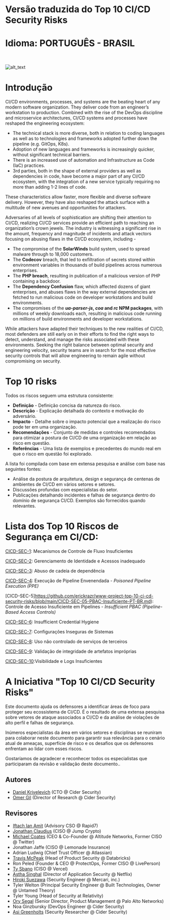
# Versão traduzida do Top 10 CI/CD Security Risks
# Idioma: PORTUGUÊS - BRASIL
<br />

![alt_text](assets/images/risks.png)
# Introdução

CI/CD environments, processes, and systems are the beating heart of any modern software organization. They deliver code from an engineer’s workstation to production. Combined with the rise of the DevOps discipline and microservice architectures, CI/CD systems and processes have reshaped the engineering ecosystem:

* The technical stack is more diverse, both in relation to coding languages as well as to technologies and frameworks adopted further down the pipeline (e.g. GitOps, K8s).
* Adoption of new languages and frameworks is increasingly quicker, without significant technical barriers.
* There is an increased use of automation and Infrastructure as Code (IaC) practices.
* 3rd parties, both in the shape of external providers as well as dependencies in code, have become a major part of any CI/CD ecosystem, with the integration of a new service typically requiring no more than adding 1-2 lines of code.

These characteristics allow faster, more flexible and diverse software delivery. However, they have also reshaped the attack surface with a multitude of new avenues and opportunities for attackers.

Adversaries of all levels of sophistication are shifting their attention to CI/CD, realizing CI/CD services provide an efficient path to reaching an organization’s crown jewels. The industry is witnessing a significant rise in the amount, frequency and magnitude of incidents and attack vectors focusing on abusing flaws in the CI/CD ecosystem, including - 

* The compromise of the **SolarWinds** build system, used to spread malware through to 18,000 customers.
* The **Codecov** breach, that led to exfiltration of secrets stored within environment variables in thousands of build pipelines across numerous enterprises.
* The **PHP breach**, resulting in publication of a malicious version of PHP containing a backdoor.
* The **Dependency Confusion** flaw, which affected dozens of giant enterprises, and abuses flaws in the way external dependencies are fetched to run malicious code on developer workstations and build environments.
* The compromises of the **_ua-parser-js_, _coa_ and _rc_ NPM packages**, with millions of weekly downloads each, resulting in malicious code running on millions of build environments and developer workstations.

While attackers have adapted their techniques to the new realities of CI/CD, most defenders are still early on in their efforts to find the right ways to detect, understand, and manage the risks associated with these environments. Seeking the right balance between optimal security and engineering velocity, security teams are in search for the most effective security controls that will allow engineering to remain agile without compromising on security.

# Top 10 risks
Todos os riscos seguem uma estrutura consistente:

* **Definição** - Definição concisa da natureza do risco.
* **Descrição** - Explicação detalhada do contexto e motivação do adversário.
* **Impacto** - Detalhe sobre o impacto potencial que a realização do risco pode ter em uma organização.
* **Recomendações** - Conjunto de medidas e controles recomendados para otimizar a postura de CI/CD de uma organização em relação ao risco em questão.
* **Referências** - Uma lista de exemplos e precedentes do mundo real em que o risco em questão foi explorado.

A lista foi compilada com base em extensa pesquisa e análise com base nas seguintes fontes:

* Análise da postura de arquitetura, design e segurança de centenas de ambientes de CI/CD em vários setores e setores.
* Discussões profundas com especialistas do setor.
* Publicações detalhando incidentes e falhas de segurança dentro do domínio de segurança CI/CD. Exemplos são fornecidos quando relevantes.


# Lista dos Top 10 Riscos de Segurança em CI/CD:

[CICD-SEC-1](https://github.com/erickrazr/www-project-top-10-ci-cd-security-risks/blob/main/CICD-SEC-01-Mecanismos-de-Controle-de-Fluxo-Insuficiente-PT-BR.md): Mecanismos de Controle de Fluxo Insuficientes

[CICD-SEC-2](https://github.com/erickrazr/www-project-top-10-ci-cd-security-risks/blob/main/CICD-SEC-02-Gerenciamento-de-Identidade-e-Acessos-inadequado-PT-BR.md): Gerenciamento de Identidade e Acessos inadequado

[CICD-SEC-3](https://github.com/erickrazr/www-project-top-10-ci-cd-security-risks/blob/main/CICD-SEC-03-Abuso-de-cadeia-de-dependencia-PT-BR.md): Abuso de cadeia de dependência

[CICD-SEC-4](https://github.com/erickrazr/www-project-top-10-ci-cd-security-risks/blob/main/CICD-SEC-04-Poisoned-Pipeline-Execution-PT-BR.md): Execução de Pipeline Envenendada - *Poisoned Pipeline Execution (PPE)*

[CICD-SEC-5]https://github.com/erickrazr/www-project-top-10-ci-cd-security-risks/blob/main/CICD-SEC-05-PBAC-Insuficiente-PT-BR.md): Controle de Acesso Insuficiente em Pipelines - *Insufficient PBAC (Pipeline-Based Access Controls)*

[CICD-SEC-6](https://github.com/erickrazr/www-project-top-10-ci-cd-security-risks/blob/main/CICD-SEC-06-Insufficient-Credential-Hygiene-PT-BR.md): Insufficient Credential Hygiene

[CICD-SEC-7](https://github.com/erickrazr/www-project-top-10-ci-cd-security-risks/blob/main/CICD-SEC-07-Configuracoes-Inseguras-de-Sistemas-PT-BR.md): Configurações Inseguras de Sistemas

[CICD-SEC-8](https://github.com/erickrazr/www-project-top-10-ci-cd-security-risks/blob/main/CICD-SEC-08-Uso-nao-controlado-de-servicos-de-terceiros-PT-BR.md): Uso não controlado de serviços de terceiros

[CICD-SEC-9](https://github.com/erickrazr/www-project-top-10-ci-cd-security-risks/blob/main/CICD-SEC-09-Validacao-de-integridade-de-artefatos-improprias-PT-BR.md): Validação de integridade de artefatos impróprias

[CICD-SEC-10](https://github.com/erickrazr/www-project-top-10-ci-cd-security-risks/blob/main/CICD-SEC-10-Visibilidade-e-Logs-Insuficientes-PT-BR.md):Visibilidade e Logs Insuficientes


#  A Iniciativa "Top 10 CI/CD Security Risks" 

Este documento ajuda os defensores a identificar áreas de foco para proteger seu ecossistema de CI/CD. É o resultado de uma extensa pesquisa sobre vetores de ataque associados a CI/CD e da análise de violações de alto perfil e falhas de segurança.

Inúmeros especialistas da área em vários setores e disciplinas se reuniram para colaborar neste documento para garantir sua relevância para o cenário atual de ameaças, superfície de risco e os desafios que os defensores enfrentam ao lidar com esses riscos.

Gostaríamos de agradecer e reconhecer todos os especialistas que participaram da revisão e validação deste documento..


## Autores

* [Daniel Krivelevich](https://twitter.com/Dkrivelev) (CTO @ Cider Security)
* [Omer Gil](https://twitter.com/omer_gil) (Director of Research @ Cider Security)


## Revisores

* [Iftach Ian Amit](https://twitter.com/iiamit) (Advisory CSO @ Rapid7)
* [Jonathan Claudius](https://twitter.com/claudijd) (CISO @ Jump Crypto)
* [Michael Coates](https://twitter.com/_mwc) (CEO & Co-Founder @ Altitude Networks, Former CISO @ Twitter)
* Jonathan Jaffe (CISO @ Lemonade Insurance)
* Adrian Ludwig (Chief Trust Officer @ Atlassian)
* [Travis McPeak](https://twitter.com/travismcpeak) (Head of Product Security @ Databricks)
* Ron Peled (Founder & CEO @ ProtectOps, Former CISO @ LivePerson)
* [Ty Sbano](https://twitter.com/tysbano) (CISO @ Vercel)
* [Astha Singhal](https://twitter.com/astha_singhal) (Director of Application Security @ Netflix)
* [Hiroki Suezawa](https://twitter.com/rung) (Security Engineer @ Mercari, inc.)
* Tyler Welton (Principal Security Engineer @ Built Technologies, Owner @ Untamed Theory)
* Tyler Young (Head of Security at Relativity)
* [Ory Segal](https://twitter.com/orysegal) (Senior Director, Product Management @ Palo Alto Networks)
* Noa Ginzbursky (DevOps Engineer @ Cider Security)
* [Asi Greenholts](https://twitter.com/TupleType) (Security Researcher @ Cider Security)

